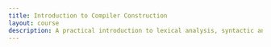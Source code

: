 ```yaml
---
title: Introduction to Compiler Construction
layout: course
description: A practical introduction to lexical analysis, syntactic analysis, type-checking, code generation and optimization. This will be used to design and implement a compiler for a small language.
---
```

